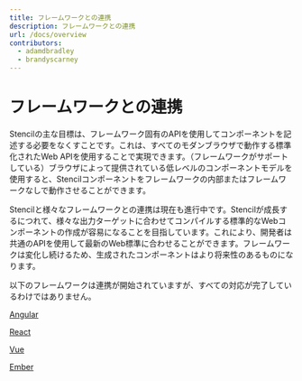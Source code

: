 ```yaml
---
title: フレームワークとの連携
description: フレームワークとの連携
url: /docs/overview
contributors:
  - adamdbradley
  - brandyscarney
---
```


# フレームワークとの連携

Stencilの主な目標は、フレームワーク固有のAPIを使用してコンポーネントを記述する必要をなくすことです。これは、すべてのモダンブラウザで動作する標準化されたWeb APIを使用することで実現できます。（フレームワークがサポートしている）ブラウザによって提供されている低レベルのコンポーネントモデルを使用すると、Stencilコンポーネントをフレームワークの内部またはフレームワークなしで動作させることができます。

Stencilと様々なフレームワークとの連携は現在も進行中です。Stencilが成長するにつれて、様々な出力ターゲットに合わせてコンパイルする標準的なWebコンポーネントの作成が容易になることを目指しています。これにより、開発者は共通のAPIを使用して最新のWeb標準に合わせることができます。フレームワークは変化し続けるため、生成されたコンポーネントはより将来性のあるものになります。

以下のフレームワークは連携が開始されていますが、すべての対応が完了しているわけではありません。

[Angular](angular)

[React](react)

[Vue](vue)

[Ember](ember)
